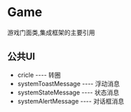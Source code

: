 # Game
游戏门面类,集成框架的主要引用




## 公共UI
* cricle                ---- 转圈
* systemToastMessage    ---- 浮动消息
* systemStateMessage    ---- 状态消息
* systemAlertMessage    ---- 对话框消息